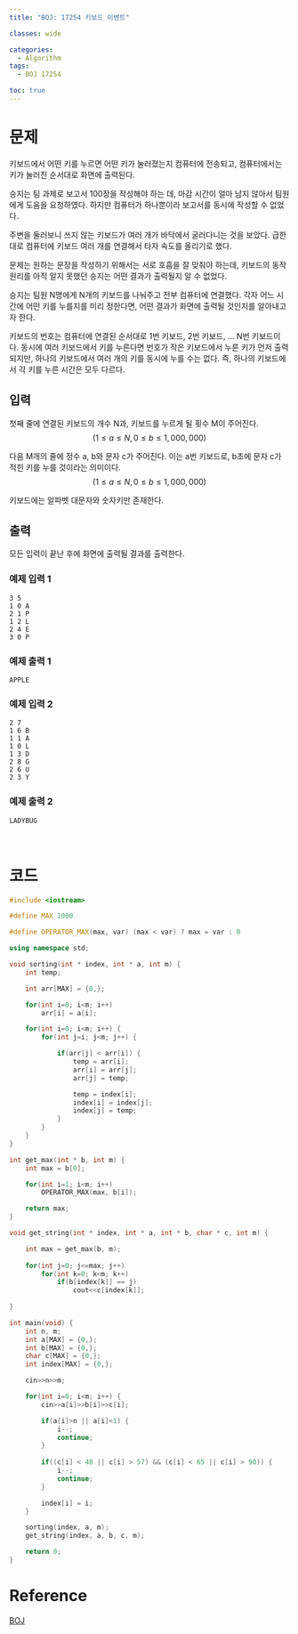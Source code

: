 ```yaml
---
title: "BOJ: 17254 키보드 이벤트"

classes: wide

categories:
  - Algorithm
tags:
  - BOJ 17254

toc: true
---
```


# 문제

키보드에서 어떤 키를 누르면 어떤 키가 눌러졌는지 컴퓨터에 전송되고, 컴퓨터에서는 키가 눌러진 순서대로 화면에 출력된다.

승지는 팀 과제로 보고서 100장을 작성해야 하는 데, 마감 시간이 얼마 남지 않아서 팀원에게 도움을 요청하였다. 하지만 컴퓨터가 하나뿐이라 보고서를 동시에 작성할 수 없었다.

주변을 둘러보니 쓰지 않는 키보드가 여러 개가 바닥에서 굴러다니는 것을 보았다. 급한 대로 컴퓨터에 키보드 여러 개를 연결해서 타자 속도를 올리기로 했다.

문제는 원하는 문장을 작성하기 위해서는 서로 호흡을 잘 맞춰야 하는데, 키보드의 동작 원리를 아직 알지 못했던 승지는 어떤 결과가 출력될지 알 수 없었다.

승지는 팀원 N명에게 N개의 키보드를 나눠주고 전부 컴퓨터에 연결했다. 각자 어느 시간에 어떤 키를 누를지를 미리 정한다면, 어떤 결과가 화면에 출력될 것인지를 알아내고자 한다.

키보드의 번호는 컴퓨터에 연결된 순서대로 1번 키보드, 2번 키보드, ... N번 키보드이다. 동시에 여러 키보드에서 키를 누른다면 번호가 작은 키보드에서 누른 키가 먼저 출력되지만, 하나의 키보드에서 여러 개의 키를 동시에 누를 수는 없다. 즉, 하나의 키보드에서 각 키를 누른 시간은 모두 다르다.

## 입력

첫째 줄에 연결된 키보드의 개수 N과, 키보드를 누르게 될 횟수 M이 주어진다. $$(1\leq{a}\leq{N}, 0\leq{b}\leq{1,000,000})$$

다음 M개의 줄에 정수 a, b와 문자 c가 주어진다. 이는 a번 키보드로, b초에 문자 c가 적힌 키를 누를 것이라는 의미이다. $$(1\leq{a}\leq{N}, 0\leq{b}\leq{1,000,000})$$

키보드에는 알파벳 대문자와 숫자키만 존재한다.

## 출력

모든 입력이 끝난 후에 화면에 출력될 결과를 출력한다.

### 예제 입력 1

```shell
3 5
1 0 A
2 1 P
1 2 L
2 4 E
3 0 P
```

### 예제 출력 1

```shell
APPLE
```

### 예제 입력 2

```shell
2 7
1 6 B
1 1 A
1 0 L
1 3 D
2 8 G
2 6 U
2 3 Y
```

### 예제 출력 2

```shell
LADYBUG
```

<br/>

# 코드

```cpp
#include <iostream>

#define MAX 1000

#define OPERATOR_MAX(max, var) (max < var) ? max = var : 0

using namespace std;

void sorting(int * index, int * a, int m) {
    int temp;

    int arr[MAX] = {0,};

    for(int i=0; i<m; i++)
        arr[i] = a[i];

    for(int i=0; i<m; i++) {
        for(int j=i; j<m; j++) {

            if(arr[j] < arr[i]) {
                temp = arr[i];
                arr[i] = arr[j];
                arr[j] = temp;

                temp = index[i];
                index[i] = index[j];
                index[j] = temp;
            }
        }
    }
}

int get_max(int * b, int m) {
    int max = b[0];

    for(int i=1; i<m; i++)
        OPERATOR_MAX(max, b[i]);

    return max;
}

void get_string(int * index, int * a, int * b, char * c, int m) {

    int max = get_max(b, m);
    
    for(int j=0; j<=max; j++)
        for(int k=0; k<m; k++)
            if(b[index[k]] == j)
                cout<<c[index[k]];            
        
}

int main(void) {
    int n, m;
    int a[MAX] = {0,};
    int b[MAX] = {0,};
    char c[MAX] = {0,};
    int index[MAX] = {0,};

    cin>>n>>m;

    for(int i=0; i<m; i++) {
        cin>>a[i]>>b[i]>>c[i];

        if(a[i]>n || a[i]<1) {
            i--;
            continue;
        }
            
        if((c[i] < 48 || c[i] > 57) && (c[i] < 65 || c[i] > 90)) {
            i--;
            continue;
        }

        index[i] = i;
    }

    sorting(index, a, m);
    get_string(index, a, b, c, m);

    return 0;
}
```

# Reference

[BOJ](https://www.acmicpc.net/problem/17254)
